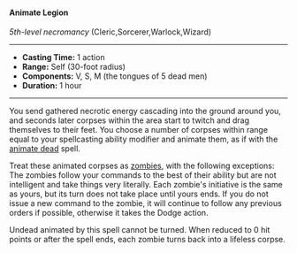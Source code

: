 #### Animate Legion
*5th-level necromancy* (Cleric,Sorcerer,Warlock,Wizard)
___
- **Casting Time:** 1 action
- **Range:** Self (30-foot radius)
- **Components:** V, S, M (the tongues of 5 dead men)
- **Duration:** 1 hour
---
You send gathered necrotic energy cascading into the ground around you, and seconds later corpses within the area start to twitch and drag themselves to their feet. You choose a number of corpses within range equal to your spellcasting ability modifier and animate them, as if with the [animate dead](./animate-dead.md) spell.

Treat these animated corpses as [zombies](../../Creatures/Zombie.md), with the following exceptions: The zombies follow your commands to the best of their ability but are not intelligent and take things very literally. Each zombie's initiative is the same as yours, but its turn does not take place until yours ends. If you do not issue a new command to the zombie, it will continue to follow any previous orders if possible, otherwise it takes the Dodge action.

Undead animated by this spell cannot be turned. When reduced to 0 hit points or after the spell ends, each zombie turns back into a lifeless corpse.
